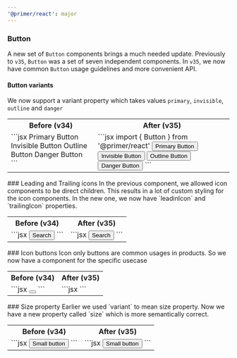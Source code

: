```yaml
---
'@primer/react': major
---
```

### Button
A new set of `Button` components brings a much needed update. Previously to `v35`, `Button` was a set of seven independent components. In `v35`, we now have common `Button` usage guidelines and more convenient API.
#### Button variants
We now support a variant property which takes values `primary`, `invisible`, `outline` and `danger`
<table>
<tr>
<th> Before (v34)</th> <th> After (v35)</th>
</tr>
<tr>
<td valign="top">
```jsx
<import {
    ButtonPrimary,
    ButtonInvisible,
    ButtonOutline,
    ButtonDanger
} from '@primer/react'
<ButtonPrimary>
    Primary Button
</ButtonPrimary>
<ButtonInvisible>
    Invisible Button
</ButtonInvisible>
<ButtonOutline>
    Outline Button
</ButtonOutline>
<ButtonDanger>
    Danger Button
</ButtonDanger>
```
 </td>
<td valign="top">
```jsx
import {
    Button
} from '@primer/react'
<Button variant="primary">
    Primary Button
</Button>
<Button variant="invisible">
    Invisible Button
</Button>
<Button variant="outline">
    Outline Button
</Button>
<Button variant="danger">
    Danger Button
</Button>
```
</td>
</tr>
</table>
### Leading and Trailing icons
In the previous component, we allowed icon components to be direct children. This results in a lot of custom styling for the icon components.
In the new one, we now have `leadinIcon` and `trailingIcon` properties.
<table>
<tr>
<th> Before (v34)</th> <th> After (v35)</th>
</tr>
<tr>
<td valign="top">
```jsx
<Button>
  <SearchIcon />
  Search
</Button>
```
 </td>
<td valign="top">
```jsx
<Button leadingIcon={SearchIcon}>Search</Button>
```
</td>
</tr>
</table>
### Icon buttons
Icon only buttons are common usages in products. So we now have a component for the specific usecase
<table>
<tr>
<th> Before (v34)</th> <th> After (v35)</th>
</tr>
<tr>
<td valign="top">
```jsx
<Button>
  <XIcon />
</Button>
```
 </td>
<td valign="top">
```jsx
<IconButton aria-label="Close button" icon={XIcon} />
```
</td>
</tr>
</table>
### Size property
Earlier we used `variant` to mean size property. Now we have a new property called `size` which is more semantically correct.
<table>
<tr>
<th> Before (v34)</th> <th> After (v35)</th>
</tr>
<tr>
<td valign="top">
```jsx
<Button variant="small">Small button</Button>
```
 </td>
<td valign="top">
```jsx
<Button size="small">Small button</Button>
```
</td>
</tr>
</table>
